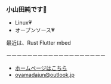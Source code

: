 <!--
### Hi there 👋
-->
### 小山田純です🍅
- Linux💗
- オープンソース💗

最近は、Rust Flutter mbed

ーーーーーーーーーーーーーーーーーーー
- [ホームページはこちら](https://www.oyajun.com)
- oyamadajun@outlook.jp

<!--
**oyajun/oyajun** is a ✨ _special_ ✨ repository because its `README.md` (this file) appears on your GitHub profile.

Here are some ideas to get you started:

- 🔭 I’m currently working on ...
- 🌱 I’m currently learning ...
- 👯 I’m looking to collaborate on ...
- 🤔 I’m looking for help with ...
- 💬 Ask me about ...
- 📫 How to reach me: ...
- 😄 Pronouns: ...
- ⚡ Fun fact: ...
-->
